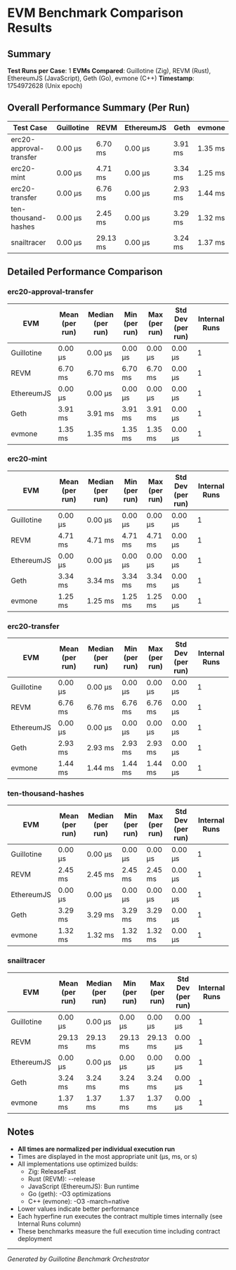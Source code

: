 # EVM Benchmark Comparison Results

## Summary

**Test Runs per Case**: 1
**EVMs Compared**: Guillotine (Zig), REVM (Rust), EthereumJS (JavaScript), Geth (Go), evmone (C++)
**Timestamp**: 1754972628 (Unix epoch)

## Overall Performance Summary (Per Run)

| Test Case | Guillotine | REVM | EthereumJS | Geth | evmone |
|-----------|------------|------|------------|------|--------|
| erc20-approval-transfer   | 0.00 μs | 6.70 ms | 0.00 μs | 3.91 ms | 1.35 ms |
| erc20-mint                | 0.00 μs | 4.71 ms | 0.00 μs | 3.34 ms | 1.25 ms |
| erc20-transfer            | 0.00 μs | 6.76 ms | 0.00 μs | 2.93 ms | 1.44 ms |
| ten-thousand-hashes       | 0.00 μs | 2.45 ms | 0.00 μs | 3.29 ms | 1.32 ms |
| snailtracer               | 0.00 μs | 29.13 ms | 0.00 μs | 3.24 ms | 1.37 ms |

## Detailed Performance Comparison

### erc20-approval-transfer

| EVM | Mean (per run) | Median (per run) | Min (per run) | Max (per run) | Std Dev (per run) | Internal Runs |
|-----|----------------|------------------|---------------|---------------|-------------------|---------------|
| Guillotine  | 0.00 μs | 0.00 μs | 0.00 μs | 0.00 μs | 0.00 μs |             1 |
| REVM        | 6.70 ms | 6.70 ms | 6.70 ms | 6.70 ms | 0.00 μs |             1 |
| EthereumJS  | 0.00 μs | 0.00 μs | 0.00 μs | 0.00 μs | 0.00 μs |             1 |
| Geth        | 3.91 ms | 3.91 ms | 3.91 ms | 3.91 ms | 0.00 μs |             1 |
| evmone      | 1.35 ms | 1.35 ms | 1.35 ms | 1.35 ms | 0.00 μs |             1 |

### erc20-mint

| EVM | Mean (per run) | Median (per run) | Min (per run) | Max (per run) | Std Dev (per run) | Internal Runs |
|-----|----------------|------------------|---------------|---------------|-------------------|---------------|
| Guillotine  | 0.00 μs | 0.00 μs | 0.00 μs | 0.00 μs | 0.00 μs |             1 |
| REVM        | 4.71 ms | 4.71 ms | 4.71 ms | 4.71 ms | 0.00 μs |             1 |
| EthereumJS  | 0.00 μs | 0.00 μs | 0.00 μs | 0.00 μs | 0.00 μs |             1 |
| Geth        | 3.34 ms | 3.34 ms | 3.34 ms | 3.34 ms | 0.00 μs |             1 |
| evmone      | 1.25 ms | 1.25 ms | 1.25 ms | 1.25 ms | 0.00 μs |             1 |

### erc20-transfer

| EVM | Mean (per run) | Median (per run) | Min (per run) | Max (per run) | Std Dev (per run) | Internal Runs |
|-----|----------------|------------------|---------------|---------------|-------------------|---------------|
| Guillotine  | 0.00 μs | 0.00 μs | 0.00 μs | 0.00 μs | 0.00 μs |             1 |
| REVM        | 6.76 ms | 6.76 ms | 6.76 ms | 6.76 ms | 0.00 μs |             1 |
| EthereumJS  | 0.00 μs | 0.00 μs | 0.00 μs | 0.00 μs | 0.00 μs |             1 |
| Geth        | 2.93 ms | 2.93 ms | 2.93 ms | 2.93 ms | 0.00 μs |             1 |
| evmone      | 1.44 ms | 1.44 ms | 1.44 ms | 1.44 ms | 0.00 μs |             1 |

### ten-thousand-hashes

| EVM | Mean (per run) | Median (per run) | Min (per run) | Max (per run) | Std Dev (per run) | Internal Runs |
|-----|----------------|------------------|---------------|---------------|-------------------|---------------|
| Guillotine  | 0.00 μs | 0.00 μs | 0.00 μs | 0.00 μs | 0.00 μs |             1 |
| REVM        | 2.45 ms | 2.45 ms | 2.45 ms | 2.45 ms | 0.00 μs |             1 |
| EthereumJS  | 0.00 μs | 0.00 μs | 0.00 μs | 0.00 μs | 0.00 μs |             1 |
| Geth        | 3.29 ms | 3.29 ms | 3.29 ms | 3.29 ms | 0.00 μs |             1 |
| evmone      | 1.32 ms | 1.32 ms | 1.32 ms | 1.32 ms | 0.00 μs |             1 |

### snailtracer

| EVM | Mean (per run) | Median (per run) | Min (per run) | Max (per run) | Std Dev (per run) | Internal Runs |
|-----|----------------|------------------|---------------|---------------|-------------------|---------------|
| Guillotine  | 0.00 μs | 0.00 μs | 0.00 μs | 0.00 μs | 0.00 μs |             1 |
| REVM        | 29.13 ms | 29.13 ms | 29.13 ms | 29.13 ms | 0.00 μs |             1 |
| EthereumJS  | 0.00 μs | 0.00 μs | 0.00 μs | 0.00 μs | 0.00 μs |             1 |
| Geth        | 3.24 ms | 3.24 ms | 3.24 ms | 3.24 ms | 0.00 μs |             1 |
| evmone      | 1.37 ms | 1.37 ms | 1.37 ms | 1.37 ms | 0.00 μs |             1 |


## Notes

- **All times are normalized per individual execution run**
- Times are displayed in the most appropriate unit (μs, ms, or s)
- All implementations use optimized builds:
  - Zig: ReleaseFast
  - Rust (REVM): --release
  - JavaScript (EthereumJS): Bun runtime
  - Go (geth): -O3 optimizations
  - C++ (evmone): -O3 -march=native
- Lower values indicate better performance
- Each hyperfine run executes the contract multiple times internally (see Internal Runs column)
- These benchmarks measure the full execution time including contract deployment

---

*Generated by Guillotine Benchmark Orchestrator*
